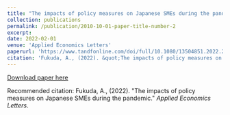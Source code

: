 ```yaml
---
title: "The impacts of policy measures on Japanese SMEs during the pandemic"
collection: publications
permalink: /publication/2010-10-01-paper-title-number-2
excerpt: 
date: 2022-02-01
venue: 'Applied Economics Letters'
paperurl: 'https://www.tandfonline.com/doi/full/10.1080/13504851.2022.2039365'
citation: 'Fukuda, A., (2022). &quot;The impacts of policy measures on Japanese SMEs during the pandemic.&quot; <i>Applied Economics Letters 1</i>.'
---
```


[Download paper here](https://www.tandfonline.com/doi/full/10.1080/13504851.2022.2039365)

Recommended citation: Fukuda, A., (2022). "The impacts of policy measures on Japanese SMEs during the pandemic." <i>Applied Economics Letters</i>.
